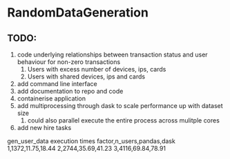 # RandomDataGeneration

## TODO:
1. code underlying relationships between transaction status and user behaviour for non-zero transactions
   1. Users with excess number of devices, ips, cards
   2. Users with shared devices, ips and cards
2. add command line interface
3. add documentation to repo and code
4. containerise application
5. add multiprocessing through dask to scale performance up with dataset size
   1. could also parallel execute the entire process across mulitple cores
6. add new hire tasks

gen_user_data execution times
factor,n_users,pandas,dask
1,1372,11.75,18.44
2,2744,35.69,41.23
3,4116,69.84,78.91